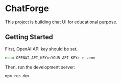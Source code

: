 # ChatForge
This project is building chat UI for educational purpose.

## Getting Started

First, OpenAI API key should be set.

```bash
echo OPENAI_API_KEY=<YOUR API KEY> > .env
```

Then, run the development server:

```bash
npm run dev
```
